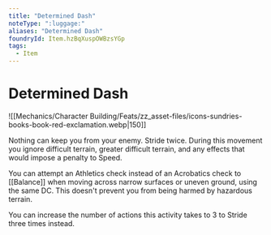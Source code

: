 ```yaml
---
title: "Determined Dash"
noteType: ":luggage:"
aliases: "Determined Dash"
foundryId: Item.hzBqXuspOWBzsYGp
tags:
  - Item
---
```


# Determined Dash
![[Mechanics/Character Building/Feats/zz_asset-files/icons-sundries-books-book-red-exclamation.webp|150]]

Nothing can keep you from your enemy. Stride twice. During this movement you ignore difficult terrain, greater difficult terrain, and any effects that would impose a penalty to Speed.

You can attempt an Athletics check instead of an Acrobatics check to [[Balance]] when moving across narrow surfaces or uneven ground, using the same DC. This doesn't prevent you from being harmed by hazardous terrain.

You can increase the number of actions this activity takes to 3 to Stride three times instead.
